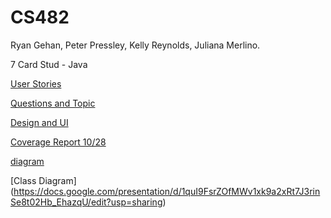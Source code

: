 # CS482

Ryan Gehan, Peter Pressley, Kelly Reynolds, Juliana Merlino.

7 Card Stud - Java

[User Stories](https://docs.google.com/spreadsheets/d/1hjqs8NvIQaVyzVP8pcJDJ1VeZNdcgoLbnX7swi4s-us/edit?usp=sharing)

[Questions and Topic](https://docs.google.com/document/d/1CeEQCbaMjWNK9ngdu8WKGh-x4ozUQIdUWnjjHPvxUDI/edit?usp=sharing)

[Design and UI](https://docs.google.com/document/d/1Tc60UZ5OtgDQNv4jqVOhynUMVkvwKVEZ7qISNX3XAlA/edit?usp=sharing)

[Coverage Report 10/28](https://docs.google.com/document/d/1YVcG_55c2w-voBT-W4rYbnuYlY6iN3z9TSAbYycmPKI/edit?usp=sharing)

[diagram](https://drive.google.com/file/d/12yIoGuvFeD6KCgDrxNiawk8xET9EgwV4/view?usp=sharing)

[Class Diagram] (https://docs.google.com/presentation/d/1quI9FsrZOfMWv1xk9a2xRt7J3rinSe8t02Hb_EhazqU/edit?usp=sharing)

